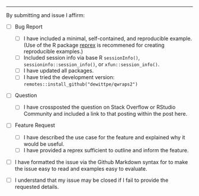 <!--
Please keep the below portion in your issue. Your issue will be closed if any of
the boxes is not checked (i.e., replace `[ ]` by `[x]`). In certain (rare)
cases, you may be exempted if you give a brief explanation (e.g., you are only
making a suggestion for improvement). Thanks!
-->

---

By submitting and issue I affirm:

- [ ] Bug Report
    - [ ] I have included a minimal, self-contained, and reproducible example.
    (Use of the R package [reprex](https://cran.r-project.org/package=reprex) is recommened for creating reproducible examples.)
    - [ ] Included session info via base R `sessionInfo()`,
      `sessioninfo::session_info()`, or `xfun::session_info()`.
    - [ ] I have updated all packages.
    - [ ] I have tried the development version:
      `remotes::install_github("dewittpe/qwraps2")`

- [ ] Question
    - [ ] I have crossposted the question on Stack Overflow or RStudio Community
      and included a link to that posting within the post here.

- [ ] Feature Request
    - [ ] I have described the use case for the feature and explained why it
      would be useful.
    - [ ] I have provided a reprex sufficient to outline and inform the feature.

- [ ] I have formatted the issue via the Github Markdown syntax for to make the
  issue easy to read and examples easy to evaluate.

- [ ] I understand that my issue may be closed if I fail to provide the
  requested details.


